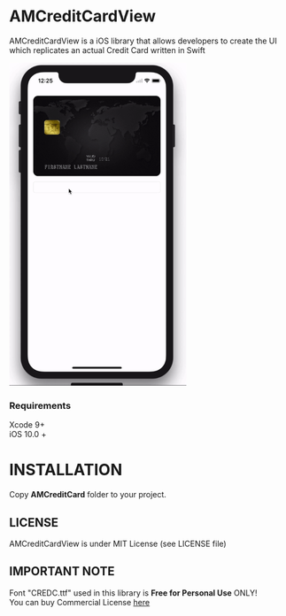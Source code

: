# AMCreditCardView
AMCreditCardView is a iOS library that allows developers to create the UI which replicates an actual Credit Card written in Swift

<a href="https://github.com/arturdev/AMCreditCardView/raw/master/AMCreditCardViewDemo.mp4"><img src="https://github.com/arturdev/AMCreditCardView/raw/master/demo.gif" width=320></a>

### Requirements
Xcode 9+ <br>
iOS 10.0 + <br>

INSTALLATION
=====

Copy <b>AMCreditCard</b> folder to your project.


<h2>LICENSE</h2>
AMCreditCardView is under MIT License (see LICENSE file)

<h2>IMPORTANT NOTE</h2>
Font "CREDC.ttf" used in this library is <b>Free for Personal Use</b> ONLY! <br>
You can buy Commercial License <a href="http://www.k-type.com/fonts/credit-card/">here</a>
